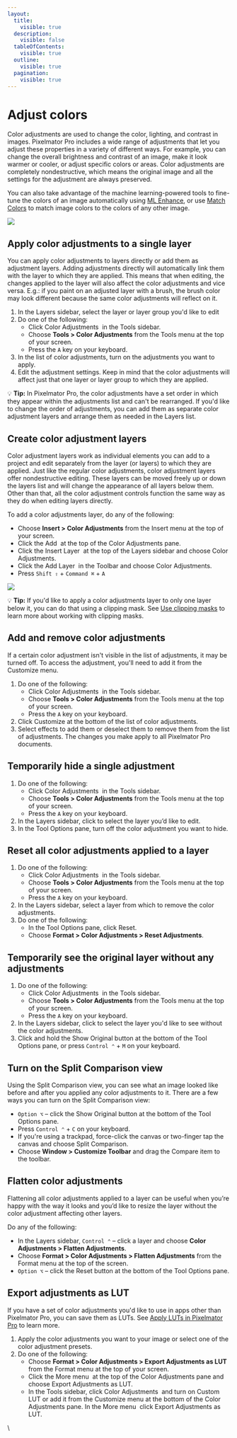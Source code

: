 ```yaml
---
layout:
  title:
    visible: true
  description:
    visible: false
  tableOfContents:
    visible: true
  outline:
    visible: true
  pagination:
    visible: true
---
```


# Adjust colors

Color adjustments are used to change the color, lighting, and contrast in images. Pixelmator Pro includes a wide range of adjustments that let you adjust these properties in a variety of different ways. For example, you can change the overall brightness and contrast of an image, make it look warmer or cooler, or adjust specific colors or areas. Color adjustments are completely nondestructive, which means the original image and all the settings for the adjustment are always preserved.

You can also take advantage of the machine learning-powered tools to fine-tune the colors of an image automatically using [ML Enhance](../automatically-edit-images/enhance-colors.md), or use [Match Colors](automatically-match-image-colors.md) to match image colors to the colors of any other image.

![](https://help.pixelmator.com/pixelmator-pro/3.5/assets/English/1656415887000.jpeg)

## Apply color adjustments to a single layer

You can apply color adjustments to layers directly or add them as adjustment layers. Adding adjustments directly will automatically link them with the layer to which they are applied. This means that when editing, the changes applied to the layer will also affect the color adjustments and vice versa. E.g.: if you paint on an adjusted layer with a brush, the brush color may look different because the same color adjustments will reflect on it.

1. In the Layers sidebar, select the layer or layer group you'd like to edit
2. Do one of the following:
   * Click Color Adjustments <img src="https://help.pixelmator.com/pixelmator-pro/3.5/assets/English/1581000192000.png" alt="" data-size="line"> in the Tools sidebar.
   * Choose **Tools > Color Adjustments** from the Tools menu at the top of your screen.
   * Press the `A` key on your keyboard.
3. In the list of color adjustments, turn on the adjustments you want to apply.
4. Edit the adjustment settings. Keep in mind that the color adjustments will affect just that one layer or layer group to which they are applied.

:bulb: **Tip:** In Pixelmator Pro, the color adjustments have a set order in which they appear within the adjustments list and can't be rearranged. If you'd like to change the order of adjustments, you can add them as separate color adjustment layers and arrange them as needed in the Layers list.

## Create color adjustment layers

Color adjustment layers work as individual elements you can add to a project and edit separately from the layer (or layers) to which they are applied. Just like the regular color adjustments, color adjustment layers offer nondestructive editing. These layers can be moved freely up or down the layers list and will change the appearance of all layers below them. Other than that, all the color adjustment controls function the same way as they do when editing layers directly.

To add a color adjustments layer, do any of the following:

* Choose **Insert > Color Adjustments** from the Insert menu at the top of your screen.
* Click the Add <img src="https://help.pixelmator.com/pixelmator-pro/3.5/assets/English/1604676890000.png" alt="" data-size="line"> at the top of the Color Adjustments pane.
* Click the Insert Layer <img src="https://help.pixelmator.com/pixelmator-pro/3.5/assets/English/1648724547000.png" alt="" data-size="line"> at the top of the Layers sidebar and choose Color Adjustments.
* Click the Add Layer <img src="https://help.pixelmator.com/pixelmator-pro/3.5/assets/English/1579274394000.png" alt="" data-size="line"> in the Toolbar and choose Color Adjustments.
* Press `Shift ⇧` + `Command ⌘` + `A`

![](https://help.pixelmator.com/pixelmator-pro/3.5/assets/English/1649238285000.jpeg)

:bulb: **Tip:** If you'd like to apply a color adjustments layer to only one layer below it, you can do that using a clipping mask. See [Use clipping masks](../mask-layers/use-clipping-masks.md) to learn more about working with clipping masks.

## Add and remove color adjustments

If a certain color adjustment isn't visible in the list of adjustments, it may be turned off. To access the adjustment, you'll need to add it from the Customize menu.

1. Do one of the following:
   * Click Color Adjustments <img src="https://help.pixelmator.com/pixelmator-pro/3.5/assets/English/1581000192000.png" alt="" data-size="line"> in the Tools sidebar.
   * Choose **Tools > Color Adjustments** from the Tools menu at the top of your screen.
   * Press the `A` key on your keyboard.
2. Click Customize at the bottom of the list of color adjustments.
3. Select effects to add them or deselect them to remove them from the list of adjustments. The changes you make apply to all Pixelmator Pro documents.

## Temporarily hide a single adjustment

1. Do one of the following:
   * Click Color Adjustments <img src="https://help.pixelmator.com/pixelmator-pro/3.5/assets/English/1581000192000.png" alt="" data-size="line"> in the Tools sidebar.
   * Choose **Tools > Color Adjustments** from the Tools menu at the top of your screen.
   * Press the `A` key on your keyboard.
2. In the Layers sidebar, click to select the layer you’d like to edit.
3. In the Tool Options pane, turn off the color adjustment you want to hide.

## Reset all color adjustments applied to a layer

1. Do one of the following:
   * Click Color Adjustments <img src="https://help.pixelmator.com/pixelmator-pro/3.5/assets/English/1581000192000.png" alt="" data-size="line"> in the Tools sidebar.
   * Choose **Tools > Color Adjustments** from the Tools menu at the top of your screen.
   * Press the `A` key on your keyboard.
2. In the Layers sidebar, select a layer from which to remove the color adjustments.
3. Do one of the following:
   * In the Tool Options pane, click Reset.
   * Choose **Format > Color Adjustments > Reset Adjustments**.

## Temporarily see the original layer without any adjustments

1. Do one of the following:
   * Click Color Adjustments <img src="https://help.pixelmator.com/pixelmator-pro/3.5/assets/English/1581000192000.png" alt="" data-size="line"> in the Tools sidebar.
   * Choose **Tools > Color Adjustments** from the Tools menu at the top of your screen.
   * Press the `A` key on your keyboard.
2. In the Layers sidebar, click to select the layer you'd like to see without the color adjustments.
3. Click and hold the Show Original button at the bottom of the Tool Options pane, or press `Control ⌃` + `M` on your keyboard.

## Turn on the Split Comparison view

Using the Split Comparison view, you can see what an image looked like before and after you applied any color adjustments to it. There are a few ways you can turn on the Split Comparison view:

* `Option ⌥` – click the Show Original button at the bottom of the Tool Options pane.
* Press `Control ⌃` + `C` on your keyboard.
* If you're using a trackpad, force-click the canvas or two-finger tap the canvas and choose Split Comparison.
* Choose **Window > Customize Toolbar** and drag the Compare item to the toolbar.

## Flatten color adjustments

Flattening all color adjustments applied to a layer can be useful when you’re happy with the way it looks and you’d like to resize the layer without the color adjustment affecting other layers.

Do any of the following:

* In the Layers sidebar, `Control ⌃` – click a layer and choose **Color Adjustments > Flatten Adjustments**.
* Choose **Format > Color Adjustments > Flatten Adjustments** from the Format menu at the top of the screen.
* `Option ⌥` – click the Reset button at the bottom of the Tool Options pane.

## Export adjustments as LUT

If you have a set of color adjustments you'd like to use in apps other than Pixelmator Pro, you can save them as LUTs. See [Apply LUTs in Pixelmator Pro](apply-luts.md) to learn more.

1. Apply the color adjustments you want to your image or select one of the color adjustment presets.
2. Do one of the following:
   * Choose **Format > Color Adjustments > Export Adjustments as LUT** from the Format menu at the top of your screen.
   * Click the More menu <img src="https://help.pixelmator.com/pixelmator-pro/3.5/assets/English/1605111967000.png" alt="" data-size="line"> at the top of the Color Adjustments pane and choose Export Adjustments as LUT.
   * In the Tools sidebar, click Color Adjustments <img src="https://help.pixelmator.com/pixelmator-pro/3.5/assets/English/1581000192000.png" alt="" data-size="line"> and turn on Custom LUT or add it from the Customize menu at the bottom of the Color Adjustments pane. In the More menu <img src="https://help.pixelmator.com/pixelmator-pro/3.5/assets/English/1605111967000.png" alt="" data-size="line"> click Export Adjustments as LUT.

\
